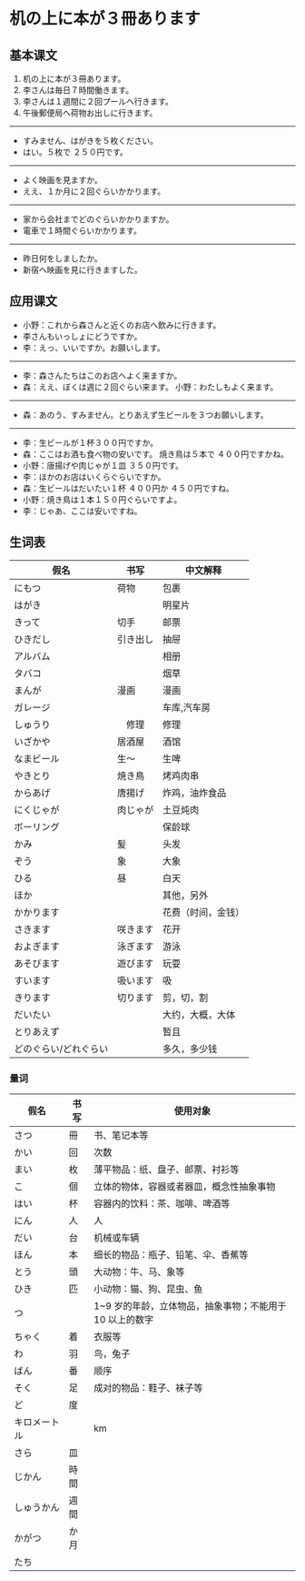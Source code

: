 # 机の上に本が３冊あります

## 基本课文

1. 机の上に本が３冊あります。
2. 李さんは毎日７時間働きます。
3. 李さんは１週間に２回プールへ行きます。
4. 午後郵便局へ荷物お出しに行きます。

---

- すみません、はがきを５枚ください。
- はい。５枚で ２５０円です。

---

- よく映画を見ますか。
- ええ、１か月に２回ぐらいかかります。

---

- 家から会社までどのぐらいかかりますか。
- 電車で１時間ぐらいかかります。

---

- 昨日何をしましたか。
- 新宿へ映画を見に行きますした。

## 应用课文

- 小野：これから森さんと近くのお店へ飲みに行きます。
- 李さんもいっしょにどうですか。
- 李：えっ、いいですか。お願いします。

---

- 李：森さんたちはこのお店へよく来ますか。
- 森：ええ、ぼくは週に２回ぐらい来ます。
  小野：わたしもよく来ます。

---

- 森：あのう、すみません。とりあえず生ビールを３つお願いします。

---

- 李：生ビールが１杯３００円ですか。
- 森：ここはお酒も食べ物の安いです。
  焼き鳥は５本で ４００円ですかね。
- 小野：唐揚げや肉じゃが１皿 ３５０円です。
- 李：ほかのお店はいくらぐらいですか。
- 森：生ビールはだいたい１杯 ４００円か ４５０円ですね。
- 小野：焼き鳥は１本１５０円ぐらいですよ。
- 李：じゃあ、ここは安いですね。

## 生词表

| 假名                  | 书写     | 中文解释           |
| --------------------- | -------- | ------------------ |
| にもつ                | 荷物     | 包裹               |
| はがき                |          | 明星片             |
| きって                | 切手     | 邮票               |
| ひきだし              | 引き出し | 抽屉               |
| アルバム              |          | 相册               |
| タバコ                |          | 烟草               |
| まんが                | 漫画     | 漫画               |
| ガレージ              |          | 车库,汽车房        |
| しゅうり              | 　修理   | 修理               |
| いざかや              | 居酒屋   | 酒馆               |
| なまビール            | 生～     | 生啤               |
| やきとり              | 焼き鳥   | 烤鸡肉串           |
| からあげ              | 唐揚げ   | 炸鸡，油炸食品     |
| にくじゃが            | 肉じゃが | 土豆炖肉           |
| ボーリング            |          | 保龄球             |
| かみ                  | 髪       | 头发               |
| ぞう                  | 象       | 大象               |
| ひる                  | 昼       | 白天               |
| ほか                  |          | 其他，另外         |
| かかります            |          | 花费（时间，金钱） |
| さきます              | 咲きます | 花开               |
| およぎます            | 泳ぎます | 游泳               |
| あそびます            | 遊びます | 玩耍               |
| すいます              | 吸います | 吸                 |
| きります              | 切ります | 剪，切，割         |
| だいたい              |          | 大约，大概，大体   |
| とりあえず            |          | 暂且               |
| どのぐらい/どれぐらい |          | 多久，多少钱       |

### 量词

| 假名         | 书写 | 使用对象                                                 |
| ------------ | ---- | -------------------------------------------------------- |
| さつ         | 冊   | 书、笔记本等                                             |
| かい         | 回   | 次数                                                     |
| まい         | 枚   | 薄平物品：纸、盘子、邮票、衬衫等                         |
| こ           | 個   | 立体的物体，容器或者器皿，概念性抽象事物                 |
| はい         | 杯   | 容器内的饮料：茶、咖啡、啤酒等                           |
| にん         | 人   | 人                                                       |
| だい         | 台   | 机械或车辆                                               |
| ほん         | 本   | 细长的物品：瓶子、铅笔、伞、香蕉等                       |
| とう         | 頭   | 大动物：牛、马、象等                                     |
| ひき         | 匹   | 小动物：猫、狗、昆虫、鱼                                 |
| つ           |      | 1~9 岁的年龄，立体物品，抽象事物；不能用于 10 以上的数字 |
| ちゃく       | 着   | 衣服等                                                   |
| わ           | 羽   | 鸟，兔子                                                 |
| ばん　       | 番   | 顺序                                                     |
| そく         | 足   | 成对的物品：鞋子、袜子等                                 |
| ど           | 度   |                                                          |
| キロメートル |      | km                                                       |
| さら         | 皿   |                                                          |
| じかん       | 時間 |                                                          |
| しゅうかん   | 週間 |                                                          |
| かがつ       | か月 |                                                          |
| たち         |      |                                                          |
